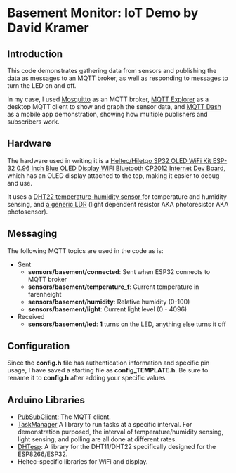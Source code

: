 # Basement Monitor: IoT Demo by David Kramer

## Introduction
This code demonstrates gathering data from sensors and publishing the data as messages to an MQTT broker, as well as responding to messages to turn the LED on and off.

In my case, I used [Mosquitto](https://mosquitto.org/) as an MQTT broker, [MQTT Explorer](http://mqtt-explorer.com/) as a desktop MQTT client to show and graph the sensor data, and [MQTT Dash](https://play.google.com/store/apps/details?id=net.routix.mqttdash&hl=en_US&gl=US) as a mobile app demonstration, showing how multiple publishers and subscribers work.

## Hardware
The hardware used in writing it is a [Heltec/Hiletgo SP32 OLED WiFi Kit ESP-32 0.96 Inch Blue OLED Display WIFI Bluetooth CP2012 Internet Dev Board](www.hiletgo.com/ProductDetail/2157143.html), which has an OLED display attached to the top, making it easier to debug and use.

It uses a [DHT22 temperature-humidity sensor ](https://www.adafruit.com/product/385) for temperature and humidity sensing, and [a generic LDR](https://www.adafruit.com/product/161) (light dependent resistor AKA photoresistor AKA photosensor).  

## Messaging
The following MQTT topics are used in the code as is:
- Sent
  - **sensors/basement/connected**: Sent when ESP32 connects to MQTT broker
  - **sensors/basement/temperature_f**: Current temperature in farenheight 
  - **sensors/basement/humidity**: Relative humidity (0-100)
  - **sensors/basement/light**: Current light level (0 - 4096)
- Received
  - **sensors/basement/led**: **1** turns on the LED, anything else turns it off

## Configuration 
Since the **config.h** file has authentication information and specific pin usage, I have saved a starting file as **config_TEMPLATE.h**.  Be sure to rename it to **config.h** after adding your specific values.

## Arduino Libraries
- [PubSubClient](https://www.arduino.cc/reference/en/libraries/pubsubclient/): The MQTT client.
- [TaskManager](https://www.arduino.cc/reference/en/libraries/taskmanager/) A library to run tasks at a specific interval.  For demonstration purposed, the interval of temperature/humidity sensing, light sensing, and polling are all done at different rates.
- [DHTesp](https://www.arduino.cc/reference/en/libraries/dht-sensor-library-for-espx/): A library for the DHT11/DHT22 specifically designed for the ESP8266/ESP32.
- Heltec-specific libraries for WiFi and display.